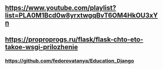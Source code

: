 ## https://www.youtube.com/playlist?list=PLA0M1Bcd0w8yrxtwgqBvT6OM4HkOU3xYn
## https://proproprogs.ru/flask/flask-chto-eto-takoe-wsgi-prilozhenie

### https://github.com/fedorovatanya/Education_Django